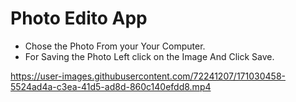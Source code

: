 # Photo Edito App

- Chose the Photo From your Your Computer.
- For Saving the Photo Left click on the Image And Click Save.

https://user-images.githubusercontent.com/72241207/171030458-5524ad4a-c3ea-41d5-ad8d-860c140efdd8.mp4
